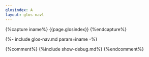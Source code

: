 ```yaml
---
glosindex: A
layout: glos-navl
---
```


{%capture iname%}
{{page.glosindex}}
{%endcapture%}


{%- include glos-nav.md param=iname -%}


{%comment%}
{%include show-debug.md%}
{%endcomment%}
